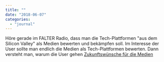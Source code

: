 ```yaml
---
title: ""
date: "2018-06-07"
categories: 
  - "journal"
---
```


Höre gerade im FALTER Radio, dass man die Tech-Plattformen "aus dem Silicon Valley" als Medien bewerten und bekämpfen soll. Im Interesse der User sollte man endlich die Medien als Tech-Plattformen bewerten. Dann versteht man, warum die User gehen [Zukunftswünsche für die Medien](https://www.falter.at/falter/radio/bd26d8f721d246b59f1621e1dae827db/zukunftswunsche-fur-die-medien-62)
